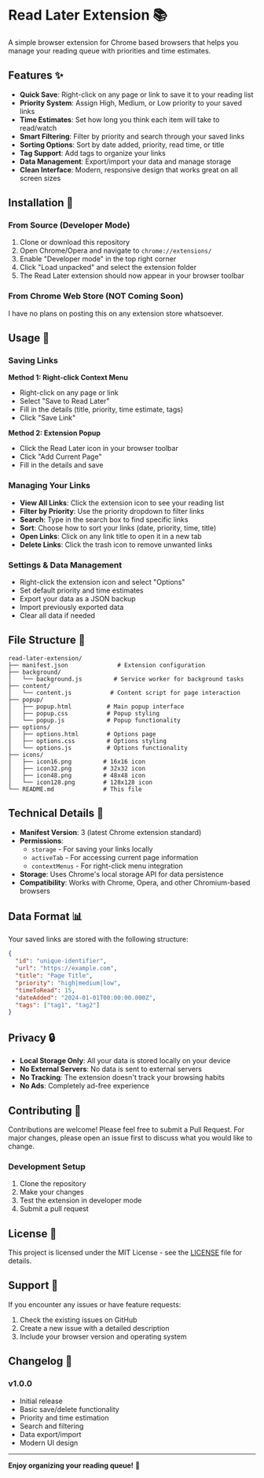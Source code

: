 # Read Later Extension 📚

A simple browser extension for Chrome based browsers that helps you manage your reading queue with priorities and time estimates.

## Features ✨

- **Quick Save**: Right-click on any page or link to save it to your reading list
- **Priority System**: Assign High, Medium, or Low priority to your saved links
- **Time Estimates**: Set how long you think each item will take to read/watch
- **Smart Filtering**: Filter by priority and search through your saved links
- **Sorting Options**: Sort by date added, priority, read time, or title
- **Tag Support**: Add tags to organize your links
- **Data Management**: Export/import your data and manage storage
- **Clean Interface**: Modern, responsive design that works great on all screen sizes

## Installation 🚀

### From Source (Developer Mode)

1. Clone or download this repository
2. Open Chrome/Opera and navigate to `chrome://extensions/`
3. Enable "Developer mode" in the top right corner
4. Click "Load unpacked" and select the extension folder
5. The Read Later extension should now appear in your browser toolbar

### From Chrome Web Store (NOT Coming Soon)

I have no plans on posting this on any extension store whatsoever.

## Usage 📖

### Saving Links

**Method 1: Right-click Context Menu**
- Right-click on any page or link
- Select "Save to Read Later"
- Fill in the details (title, priority, time estimate, tags)
- Click "Save Link"

**Method 2: Extension Popup**
- Click the Read Later icon in your browser toolbar
- Click "Add Current Page"
- Fill in the details and save

### Managing Your Links

- **View All Links**: Click the extension icon to see your reading list
- **Filter by Priority**: Use the priority dropdown to filter links
- **Search**: Type in the search box to find specific links
- **Sort**: Choose how to sort your links (date, priority, time, title)
- **Open Links**: Click on any link title to open it in a new tab
- **Delete Links**: Click the trash icon to remove unwanted links

### Settings & Data Management

- Right-click the extension icon and select "Options"
- Set default priority and time estimates
- Export your data as a JSON backup
- Import previously exported data
- Clear all data if needed

## File Structure 📁

```
read-later-extension/
├── manifest.json              # Extension configuration
├── background/
│   └── background.js         # Service worker for background tasks
├── content/
│   └── content.js           # Content script for page interaction
├── popup/
│   ├── popup.html          # Main popup interface
│   ├── popup.css           # Popup styling
│   └── popup.js            # Popup functionality
├── options/
│   ├── options.html        # Options page
│   ├── options.css         # Options styling
│   └── options.js          # Options functionality
├── icons/
│   ├── icon16.png         # 16x16 icon
│   ├── icon32.png         # 32x32 icon
│   ├── icon48.png         # 48x48 icon
│   └── icon128.png        # 128x128 icon
└── README.md              # This file
```

## Technical Details 🔧

- **Manifest Version**: 3 (latest Chrome extension standard)
- **Permissions**: 
  - `storage` - For saving your links locally
  - `activeTab` - For accessing current page information
  - `contextMenus` - For right-click menu integration
- **Storage**: Uses Chrome's local storage API for data persistence
- **Compatibility**: Works with Chrome, Opera, and other Chromium-based browsers

## Data Format 📊

Your saved links are stored with the following structure:

```json
{
  "id": "unique-identifier",
  "url": "https://example.com",
  "title": "Page Title",
  "priority": "high|medium|low",
  "timeToRead": 15,
  "dateAdded": "2024-01-01T00:00:00.000Z",
  "tags": ["tag1", "tag2"]
}
```

## Privacy 🔒

- **Local Storage Only**: All your data is stored locally on your device
- **No External Servers**: No data is sent to external servers
- **No Tracking**: The extension doesn't track your browsing habits
- **No Ads**: Completely ad-free experience

## Contributing 🤝

Contributions are welcome! Please feel free to submit a Pull Request. For major changes, please open an issue first to discuss what you would like to change.

### Development Setup

1. Clone the repository
2. Make your changes
3. Test the extension in developer mode
4. Submit a pull request

## License 📄

This project is licensed under the MIT License - see the [LICENSE](LICENSE) file for details.

## Support 💬

If you encounter any issues or have feature requests:

1. Check the existing issues on GitHub
2. Create a new issue with a detailed description
3. Include your browser version and operating system

## Changelog 📝

### v1.0.0
- Initial release
- Basic save/delete functionality
- Priority and time estimation
- Search and filtering
- Data export/import
- Modern UI design

---

**Enjoy organizing your reading queue!** 🎉 